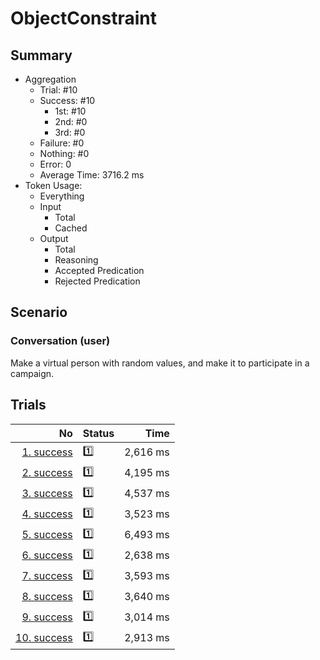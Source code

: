 # ObjectConstraint
## Summary
  - Aggregation
    - Trial: #10
    - Success: #10
      - 1st: #10
      - 2nd: #0
      - 3rd: #0
    - Failure: #0
    - Nothing: #0
    - Error: 0
    - Average Time: 3716.2 ms
  - Token Usage:
    - Everything
    - Input
      - Total
      - Cached
    - Output
      - Total
      - Reasoning
      - Accepted Predication
      - Rejected Predication

## Scenario
### Conversation (user)
Make a virtual person with random values,
and make it to participate in a campaign.

## Trials
No | Status | Time
---:|:-------|------:
[1. success](./trials/1.success.json) | 1️⃣ | 2,616 ms
[2. success](./trials/2.success.json) | 1️⃣ | 4,195 ms
[3. success](./trials/3.success.json) | 1️⃣ | 4,537 ms
[4. success](./trials/4.success.json) | 1️⃣ | 3,523 ms
[5. success](./trials/5.success.json) | 1️⃣ | 6,493 ms
[6. success](./trials/6.success.json) | 1️⃣ | 2,638 ms
[7. success](./trials/7.success.json) | 1️⃣ | 3,593 ms
[8. success](./trials/8.success.json) | 1️⃣ | 3,640 ms
[9. success](./trials/9.success.json) | 1️⃣ | 3,014 ms
[10. success](./trials/10.success.json) | 1️⃣ | 2,913 ms